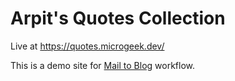 # Arpit's Quotes Collection

Live at <https://quotes.microgeek.dev/>

This is a demo site for [Mail to Blog](https://github.com/gigaArpit/mail-to-blog) workflow.
